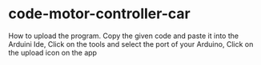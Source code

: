 # code-motor-controller-car
How to upload the program. Copy the given code and paste it into the Arduini Ide, Click on the tools and select the port of your Arduino, Click on the upload icon on the app
